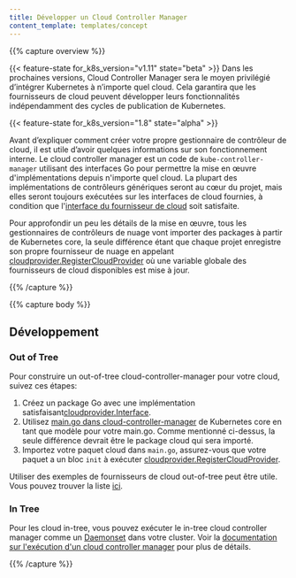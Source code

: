 ```yaml
---
title: Développer un Cloud Controller Manager
content_template: templates/concept
---
```


{{% capture overview %}}

{{< feature-state for_k8s_version="v1.11" state="beta" >}}
Dans les prochaines versions, Cloud Controller Manager sera le moyen privilégié d’intégrer Kubernetes à n’importe quel cloud.
Cela garantira que les fournisseurs de cloud peuvent développer leurs fonctionnalités indépendamment des cycles de publication de Kubernetes.

{{< feature-state for_k8s_version="1.8" state="alpha" >}}

Avant d’expliquer comment créer votre propre gestionnaire de contrôleur de cloud, il est utile d’avoir quelques informations sur son fonctionnement interne.
Le cloud controller manager est un code de `kube-controller-manager` utilisant des interfaces Go pour permettre la mise en œuvre d'implémentations depuis n'importe quel cloud.
La plupart des implémentations de contrôleurs génériques seront au cœur du projet, mais elles seront toujours exécutées sur les interfaces de cloud fournies, à condition que l'[interface du fournisseur de cloud](https://github.com/kubernetes/cloud-provider/blob/master/cloud.go#L42-L62) soit satisfaite.

Pour approfondir un peu les détails de la mise en œuvre, tous les gestionnaires de contrôleurs de nuage vont importer des packages à partir de Kubernetes core, la seule différence étant que chaque projet enregistre son propre fournisseur de nuage en appelant [cloudprovider.RegisterCloudProvider](https://github.com/kubernetes/cloud-provider/blob/master/plugins.go#L56-L66) où une variable globale des fournisseurs de cloud disponibles est mise à jour.

{{% /capture %}}

{{% capture body %}}

## Développement

### Out of Tree

Pour construire un out-of-tree cloud-controller-manager pour votre cloud, suivez ces étapes:

1. Créez un package Go avec une implémentation satisfaisant[cloudprovider.Interface](https://github.com/kubernetes/cloud-provider/blob/master/cloud.go).
2. Utilisez [main.go dans cloud-controller-manager](https://github.com/kubernetes/kubernetes/blob/master/cmd/cloud-controller-manager/controller-manager.go) de Kubernetes core en tant que modèle pour votre main.go. Comme mentionné ci-dessus, la seule différence devrait être le package cloud qui sera importé.
3. Importez votre paquet cloud dans `main.go`, assurez-vous que votre paquet a un bloc `init` à exécuter [cloudprovider.RegisterCloudProvider](https://github.com/kubernetes/cloud-provider/blob/master/plugins.go).

Utiliser des exemples de fournisseurs de cloud out-of-tree peut être utile.
Vous pouvez trouver la liste [ici](/docs/tasks/administer-cluster/running-cloud-controller.md#examples).

### In Tree

Pour les cloud in-tree, vous pouvez exécuter le in-tree cloud controller manager comme un [Daemonset](/examples/admin/cloud/ccm-example.yaml) dans votre cluster.
Voir la [documentation sur l'exécution d'un cloud controller manager](/docs/tasks/administer-cluster/running-cloud-controller.md) pour plus de détails.

{{% /capture %}}
